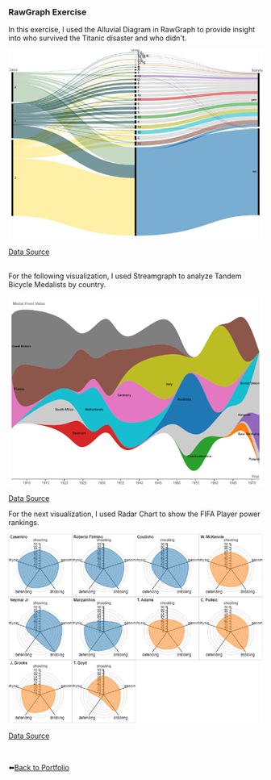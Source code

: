 ### RawGraph Exercise

In this exercise, I used the Alluvial Diagram in RawGraph to provide insight into who survived the Titanic disaster and who didn't.

<img src= "viz.jpg" width="800">


[Data Source](https://raw.githubusercontent.com/rawgraphs/rawgraphs-core/master/data/titanic.tsv)  
<br />

For the following visualization, I used Streamgraph to analyze Tandem Bicycle Medalists by country.

<img src= "olympic.png" width="800">

[Data Source](https://www.kaggle.com/datasets/heesoo37/120-years-of-olympic-history-athletes-and-results)
<br />

For the next visualization, I used Radar Chart to show the FIFA Player power rankings.

<img src= "player.png" width="800">

[Data Source](https://www.kaggle.com/datasets/stefanoleone992/fifa-20-complete-player-dataset)

<br />

⬅️[Back to Portfolio ](README.md)  


